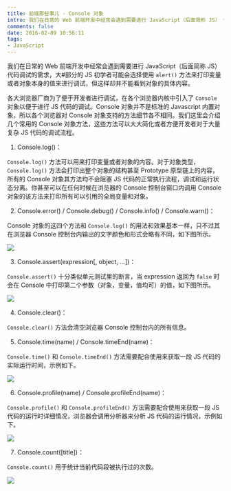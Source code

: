 ```yaml
---
title: 前端那些事儿 - Console 对象
intro: 我们在日常的 Web 前端开发中经常会遇到需要进行 JavaScript（后面简称 JS） 代码调试的需求，大部分的 JS 初学者可能会选择使用 alert() 方法来打印变量或者对象本身的值来进行调试，但这样却并不能看到对象的具体内容。
comments: false
date: 2016-02-09 10:56:11
tags:
- JavaScript
---
```


我们在日常的 Web 前端开发中经常会遇到需要进行 JavaScript（后面简称 JS）代码调试的需求，大#部分的 JS 初学者可能会选择使用 `alert()` 方法来打印变量或者对象本身的值来进行调试，但这样却并不能看到对象的具体内容。

各大浏览器厂商为了便于开发者进行调试，在各个浏览器内核中引入了 `Console` 对象以便于进行 JS 代码的调试。Console 对象并不是标准的 Javascript 内置对象，所以各个浏览器对 Console 对象支持的方法细节各不相同。我们这里会介绍几个常用的 Console 对象方法，这些方法可以大大简化或者方便开发者对于大量复杂 JS 代码的调试流程。

1. Console.log()：

​`Console.log()` 方法可以用来打印变量或者对象的内容。对于对象类型，`Console.log()` 方法会打印出整个对象的结构甚至 Prototype 原型链上的内容，所有的 Console 对象其方法均不会阻塞 JS 代码的正常执行流程，调试和运行状态分离。你甚至可以在任何时候在浏览器的 Console 控制台窗口内调用 Console 对象的该方法来打印所有可以引用的全局变量和对象。

2. Console.error() / Console.debug() / Console.info() / Console.warn()：

Console 对象的这四个方法和 `Console.log()` 的用法和效果基本一样，只不过其在浏览器 Console 控制台内输出的文字颜色和形式会略有不同，如下图所示。

![](1.png)

3. Console.assert(expression[, object, ...])：

`Console.assert()` 十分类似单元测试里的断言，当 expression 返回为 `false` 时会在 Console 中打印第二个参数（对象，变量，值均可）的值，如下图所示。

![](2.png)

4. Console.clear()：

`Console.clear()` 方法会清空浏览器 Console 控制台内的所有信息。

5. Console.time(name) / Console.timeEnd(name)：

`Console.time()` 和 `Console.timeEnd()` 方法需要配合使用来获取一段 JS 代码的实际运行时间，示例如下。

![](3.png)

6. Console.profile(name) / Console.profileEnd(name)：

`Console.profile()` 和 `Console.profileEnd()` 方法需要配合使用来获取一段 JS 代码的运行时详细情况，浏览器会调用分析器来分析 JS 代码的运行情况，示例如下。

![](4.png)

7. Console.count([title])：

`Console.count()` 用于统计当前代码段被执行过的次数。

![](5.png)
